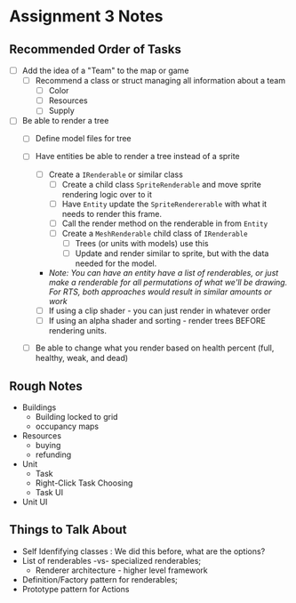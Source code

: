 Assignment 3 Notes
=======

## Recommended Order of Tasks

- [ ] Add the idea of a "Team" to the map or game
    - [ ] Recommend a class or struct managing all information about a team
       - [ ] Color
       - [ ] Resources
       - [ ] Supply
- [ ] Be able to render a tree
    - [ ] Define model files for tree
    - [ ] Have entities be able to render a tree instead of a sprite
        - [ ] Create a `IRenderable` or similar class
            - [ ] Create a child class `SpriteRenderable` and move sprite rendering logic over to it
            - [ ] Have `Entity` update the `SpriteRendererable` with what it needs to render this frame. 
            - [ ] Call the render method on the renderable in from `Entity`
            - [ ] Create a `MeshRenderable` child class of `IRenderable`
                - [ ] Trees (or units with models) use this
                - [ ] Update and render similar to sprite, but with the data needed for the model. 
        - *Note: You can have an entity have a list of renderables, or just make a renderable for all permutations of what we'll be drawing.  For RTS, both approaches would result in similar amounts or work* 

        - [ ] If using a clip shader - you can just render in whatever order
        - [ ] If using an alpha shader and sorting - render trees BEFORE rendering units.
    - [ ] Be able to change what you render based on health percent (full, healthy, weak, and dead)


## Rough Notes
- Buildings
  - Building locked to grid
  - occupancy maps
- Resources
  - buying
  - refunding
- Unit
  - Task
  - Right-Click Task Choosing
  - Task UI
- Unit UI

## Things to Talk About
- Self Idenfifying classes : We did this before, what are the options?
- List of renderables -vs- specialized renderables; 
  - Renderer architecture - higher level framework 
- Definition/Factory pattern for renderables; 
- Prototype pattern for Actions
